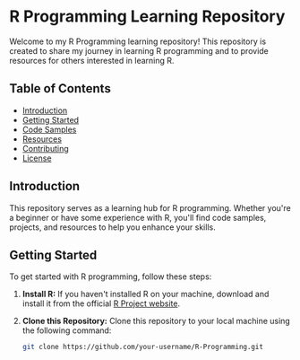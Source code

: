 # R Programming Learning Repository

Welcome to my R Programming learning repository! This repository is created to share my journey in learning R programming and to provide resources for others interested in learning R.

## Table of Contents
- [Introduction](#introduction)
- [Getting Started](#getting-started)
- [Code Samples](#code-samples)
- [Resources](#resources)
- [Contributing](#contributing)
- [License](#license)

## Introduction

This repository serves as a learning hub for R programming. Whether you're a beginner or have some experience with R, you'll find code samples, projects, and resources to help you enhance your skills.

## Getting Started

To get started with R programming, follow these steps:

1. **Install R:**
   If you haven't installed R on your machine, download and install it from the official [R Project website](https://www.r-project.org/).

2. **Clone this Repository:**
   Clone this repository to your local machine using the following command:

   ```bash
   git clone https://github.com/your-username/R-Programming.git
